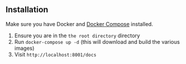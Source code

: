 ## Installation

Make sure you have Docker and [Docker Compose](https://docs.docker.com/compose/install/) installed.

1. Ensure you are in the `the root directory` directory
2. Run `docker-compose up -d` (this will download and build the various images)
3. Visit `http://localhost:8001/docs`


